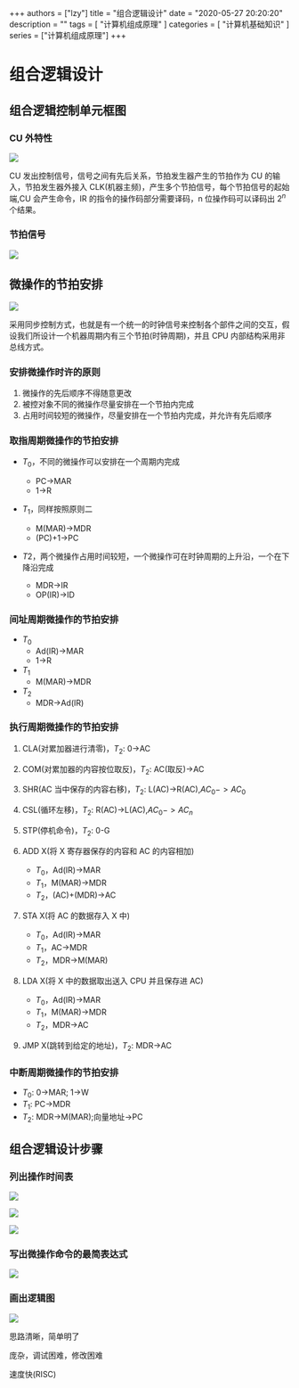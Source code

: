 +++
authors = ["lzy"]
title = "组合逻辑设计"
date = "2020-05-27 20:20:20"
description = ""
tags = [
    "计算机组成原理"
]
categories = [
    "计算机基础知识"
]
series = ["计算机组成原理"]
+++

# 组合逻辑设计

## 组合逻辑控制单元框图

### CU 外特性

![](../static/T2tVbISMBoNWPWxs3UpcjmdnnDb.webp)

CU 发出控制信号，信号之间有先后关系，节拍发生器产生的节拍作为 CU 的输入，节拍发生器外接入 CLK(机器主频)，产生多个节拍信号，每个节拍信号的起始端,CU 会产生命令，IR 的指令的操作码部分需要译码，n 位操作码可以译码出 $2^n$ 个结果。

### 节拍信号

![](../static/LIcUbJD5xoyWD9xnWuXcpOHwnNh.webp)

## 微操作的节拍安排

![](../static/TcpxbgnJmoEZ5DxYFsKctE55nZd.webp)

采用同步控制方式，也就是有一个统一的时钟信号来控制各个部件之间的交互，假设我们所设计一个机器周期内有三个节拍(时钟周期)，并且 CPU 内部结构采用非总线方式。

### 安排微操作时许的原则

1. 微操作的先后顺序不得随意更改
2. 被控对象不同的微操作尽量安排在一个节拍内完成
3. 占用时间较短的微操作，尽量安排在一个节拍内完成，并允许有先后顺序

### 取指周期微操作的节拍安排

- $T_0$，不同的微操作可以安排在一个周期内完成

  - PC->MAR
  - 1->R
- $T_1$，同样按照原则二

  - M(MAR)->MDR
  - (PC)+1->PC
- $T2$，两个微操作占用时间较短，一个微操作可在时钟周期的上升沿，一个在下降沿完成

  - MDR->IR
  - OP(IR)->ID

### 间址周期微操作的节拍安排

- $T_0$
  - Ad(IR)->MAR
  - 1->R
- $T_1$
  - M(MAR)->MDR
- $T_2$
  - MDR->Ad(IR)

### 执行周期微操作的节拍安排

1. CLA(对累加器进行清零)，$T_2$: 0->AC
2. COM(对累加器的内容按位取反)，$T_2$: AC(取反)->AC
3. SHR(AC 当中保存的内容右移)，$T_2$: L(AC)->R(AC),$AC_0−>AC_0$
4. CSL(循环左移)，$T_2$: R(AC)->L(AC),$AC_0−>AC_n$
5. STP(停机命令)，$T_2$: 0-G
6. ADD X(将 X 寄存器保存的内容和 AC 的内容相加)

   - $T_0$，Ad(IR)->MAR
   - $T_1$，M(MAR)->MDR
   - $T_2$，(AC)+(MDR)->AC
7. STA X(将 AC 的数据存入 X 中)

   - $T_0$，Ad(IR)->MAR
   - $T_1$，AC->MDR
   - $T_2$，MDR->M(MAR)
8. LDA X(将 X 中的数据取出送入 CPU 并且保存进 AC)

   - $T_0$，Ad(IR)->MAR
   - $T_1$，M(MAR)->MDR
   - $T_2$，MDR->AC
9. JMP X(跳转到给定的地址)，$T_2$: MDR->AC

### 中断周期微操作的节拍安排

- $T_0$: 0->MAR; 1->W
- $T_1$: PC->MDR
- $T_2$: MDR->M(MAR);向量地址->PC

## 组合逻辑设计步骤

### 列出操作时间表

![](../static/ZdtBbfXnXormeqxEO67cpE26nCc.webp)

![](../static/PVOpblhcJoafNGxequhcz3vEnfd.webp)

![](../static/QY8Eb9RdvoYXy9xUaFEcMyz8nlc.webp)

### 写出微操作命令的最简表达式

![](../static/TSSYbNvBCo61OaxvEzxcCsGDnhH.webp)

### 画出逻辑图

![](../static/Fm6ebNIuQoERUYxuM2TcgFlpnBf.webp)

思路清晰，简单明了

庞杂，调试困难，修改困难

速度快(RISC)
